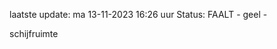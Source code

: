 laatste update: 
ma 13-11-2023 16:26   uur 
Status: FAALT - geel - 
<div class="service Y">schijfruimte</div>